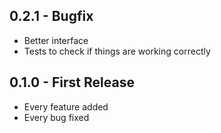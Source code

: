 ## 0.2.1 - Bugfix
* Better interface
* Tests to check if things are working correctly

## 0.1.0 - First Release
* Every feature added
* Every bug fixed

